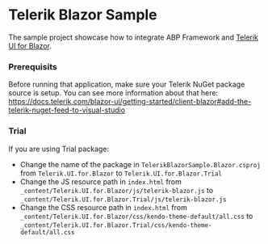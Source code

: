 # Telerik Blazor Sample

The sample project showcase how to integrate ABP Framework and [Telerik UI for Blazor](https://www.telerik.com/blazor-ui).

### Prerequisits

Before running that application, make sure your Telerik NuGet package source is setup. 
You can see more information about that here: https://docs.telerik.com/blazor-ui/getting-started/client-blazor#add-the-telerik-nuget-feed-to-visual-studio 

### Trial

If you are using Trial package:

- Change the name of the package in `TelerikBlazorSample.Blazor.csproj` from `Telerik.UI.for.Blazor` to `Telerik.UI.for.Blazor.Trial`
- Change the JS resource path in `index.html` from  `_content/Telerik.UI.for.Blazor/js/telerik-blazor.js` to `_content/Telerik.UI.for.Blazor.Trial/js/telerik-blazor.js`
- Change the CSS resource path in `index.html` from  `_content/Telerik.UI.for.Blazor/css/kendo-theme-default/all.css` to `_content/Telerik.UI.for.Blazor.Trial/css/kendo-theme-default/all.css`
